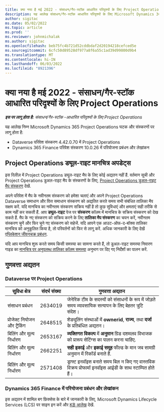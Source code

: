 ```yaml
---
title: क्या नया है मई 2022 - संसाधन/गैर-स्टॉक आधारित परिदृश्यों के लिए Project Operations
description: यह आलेख संसाधन/गैर-स्टॉक आधारित परिदृश्यों के लिए Microsoft Dynamics 365 Project Operations की मई 2022 रिलीज़ में उपलब्ध गुणवत्ता अपडेट के बारे में जानकारी प्रदान करता है.
author: sigitac
ms.date: 05/02/2022
ms.topic: article
ms.prod: ''
ms.reviewer: johnmichalak
ms.author: sigitac
ms.openlocfilehash: beb75fc4b721d52cddbdaf2d20194218cefced5e
ms.sourcegitcommit: 6cfc50d89528df977a8f6a55c1ad39d99800d9b4
ms.translationtype: MT
ms.contentlocale: hi-IN
ms.lasthandoff: 06/03/2022
ms.locfileid: "8921396"
---
```

# <a name="whats-new-may-2022---project-operations-for-resourcenon-stocked-based-scenarios"></a>क्या नया है मई 2022 - संसाधन/गैर-स्टॉक आधारित परिदृश्यों के लिए Project Operations

_**इस पर लागू होता है:** संसाधन/गैर-स्टॉक -आधारित परिदृश्यों के लिए Project Operations_

यह आलेख निम्न Microsoft Dynamics 365 Project Operations घटक और संस्करणों पर लागू होता है:

- Dataverse परिवेश संस्करण 4.42.0.70 में Project Operations
- Dynamics 365 Finance परिवेश संस्करण 10.0.26 में परियोजना प्रबंधन और लेखांकन

## <a name="project-operations-dual-write-maps-updates"></a>Project Operations ड्यूल-राइट मानचित्र अपडेट्स

इस रिलीज़ में Project Operations ड्यूल-राइट मैप के लिए कोई अद्यतन नहीं हैं. वर्तमान सूची और Project Operations डुअल-राइट मैप के संस्करणों के लिए, [Project Operations डुअल-राइट मैप संस्करण](../environment/resource-dual-write-maps.md) देखें.

अपने परिवेश में मैप के नवीनतम संस्करण को हमेशा चलाएं और अपने Project Operations Dataverse समाधान और वित्त समाधान संस्करण को अद्यतित करते समय सभी संबंधित तालिका मैप सक्षम करें. यदि मानचित्र का नवीनतम संस्करण सक्रिय नहीं है तो कुछ सुविधाएं और क्षमताएं सही तरीके से काम नहीं कर सकती हैं. आप **ड्यूल-राइट** पेज पर **संस्करण** कॉलम में मानचित्र के सक्रिय संस्करण को देख सकते हैं. मैप के नए संस्करण को सक्रिय करने के लिए **तालिका मैप संस्करण** का चयन करें, नवीनतम संस्करण चुनें और फिर चुने गए संस्करण को सहेजें. यदि आपने एक आउट-ऑफ-द-बॉक्स तालिका मानचित्र को अनुकूलित किया है, तो परिवर्तनों को फिर से लागू करें. अधिक जानकारी के लिए देखें [एप्लिकेशन जीवनचक्र प्रबंधन](/dynamics365/fin-ops-core/dev-itpro/data-entities/dual-write/app-lifecycle-management).

यदि आप मानचित्र शुरू करते समय किसी समस्या का सामना करते हैं, तो डुअल-राइट समस्या निवारण गाइड का [मानचित्र पर अनुपलब्ध तालिका कॉलम समस्या](/dynamics365/fin-ops-core/dev-itpro/data-entities/dual-write/dual-write-troubleshooting-finops-upgrades#missing-table-columns-issue-on-maps) अनुभाग पर दिए गए निर्देशों का पालन करें.

## <a name="quality-updates"></a>गुणवत्ता अद्यतन
### <a name="project-operations-on-dataverse"></a>Dataverse पर Project Operations

| सुविधा क्षेत्र | संदर्भ संख्या | गुणवत्ता अद्यतन |
| --- | --- | --- |
| संसाधन प्रबंधन | 2634019 | जेनेरिक टीम के सदस्यों को संसाधनों के रूप में जोड़ते समय व्यावसायिक सत्यापन के लिए बेहतर त्रुटि संदेश। |
| प्रोजेक्ट नियोजन और ट्रैकिंग | 2648515 | शेड्यूलिंग संस्थाओं में **ownerid**, **राज्य**, तथा **दर्जा** के प्रतिबंधित अद्यतन। |
| बिलिंग और मूल्य निर्धारण | 2653167 | **व्यक्तिगत विकल्प** में **अनुमान** ग्रिड दशमलव विभाजक को प्रारूप सेटिंग्स का पालन करना चाहिए. |
| बिलिंग और मूल्य निर्धारण| 2662251 | **सही इकाई** और **इकाई समूह** फील्ड के मान जब सामग्री अनुमान में रिकॉर्ड बनाते हैं. |
| बिलिंग और मूल्य निर्धारण| 2571408 | ड्राफ्ट इनवॉइस बनाते समय बिल न किए गए वास्तविक विक्रय प्रोफार्मा इनवॉइस आईडी के साथ स्टाम्पित होते हैं। |

### <a name="project-management-and-accounting-in-dynamics-365-finance"></a>Dynamics 365 Finance में परियोजना प्रबंधन और लेखांकन

इस अद्यतन में शामिल बग फ़िक्सेस के बारे में जानकारी के लिए,  Microsoft Dynamics Lifecycle Services (LCS) पर साइन इन करें और [KB आलेख](https://fix.lcs.dynamics.com/Issue/Details?bugId=662864) देखें.
